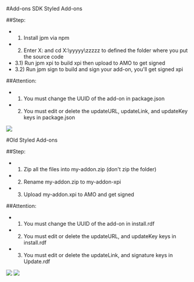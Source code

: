 #Add-ons SDK Styled Add-ons

##Step:
- 1) Install jpm via npm
- 2) Enter X: and cd X:\yyyyy\zzzzz to defined the folder where you put the source code
- 3.1) Run jpm xpi to build xpi then upload to AMO to get signed
- 3.2) Run jpm sign to build and sign your add-on, you'll get signed xpi

##Attention:
- 1) You must change the UUID of the add-on in package.json
- 2) You must edit or delete the updateURL, updateLink, and updateKey keys in package.json
<img src="http://i66.tinypic.com/ml5abm.png">

#Old Styled Add-ons

##Step:
- 1) Zip all the files into my-addon.zip (don't zip the folder)
- 2) Rename my-addon.zip to my-addon-xpi
- 3) Upload my-addon.xpi to AMO and get signed

##Attention:
- 1) You must change the UUID of the add-on in install.rdf
- 2) You must edit or delete the updateURL, and updateKey keys in install.rdf
- 3) You must edit or delete the updateLink, and signature keys in Update.rdf
<img src="http://i68.tinypic.com/29zzcpv.png">
<img src="http://i67.tinypic.com/6944dl.png">
